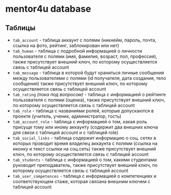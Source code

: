 # mentor4u database

## Таблицы

* `tab_account` - таблица аккаунт с полями (никнейм, пароль, почта, ссылка на фото, рейтинг, заблокирован или нет)
* `tab_human` - таблица с подробной информацией о личности пользователя с полями (имя, фамилия, возраст, пол, профессия), также присутствует внешний ключ, по которому осуществляется связь с таблицей account
* `tab_message` - таблица в которой будут храниться личные сообщения между пользователями с полями (id получателя, дата создания, тело сообщения) также присутствует внешний ключ, по которому осуществляется связь с таблицей account
* `tab_rating` *(пока под вопросом)* - таблица с информацией о рейтинге пользователя с полями (оценка), также присутствует внешний ключ, по которому осуществляется связь с таблицей account
* `tab_role` - таблица с названиями ролей, которые допускаются в проекте (учитель, ученик, администратор, гость)
* `tab_account_role` - таблица с информацией о том, какая роль присуще тому или иному аккаунту (содержит два внешних ключа для связи с таблицей account и с таблицей role)
* `tab_social_links` - таблица содержит информацию о соц. сетях в которых проводит время владелец аккаунта с полями (ссылка на иконку и текст ссылки на соц.сеть) также присутствует внешний ключ, по которому осуществляется связь с таблицей account
* `tab_students` - таблица с информацией о том, какими студентами руководит преподаватель, также присутствует внешний ключ, по которому осуществляется связь с таблицей account
* `tab_user_competences` - таблица с информацией о компетенциях и соответствующем стаже, которая связана внешним ключем с таблицей account
